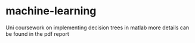 # machine-learning
Uni coursework on implementing decision trees in matlab
more details can be found in the pdf report 

